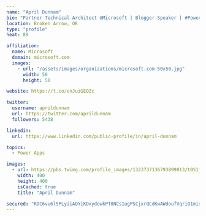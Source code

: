 ```yaml
---
name: "April Dunnam"
bio: "Partner Technical Architect @Microsoft | Blogger-Speaker | #PowerApps, #PowerAutomate, #Office365, #SharePoint | #WIT | #Karaoke Queen"
location: Broken Arrow, OK
type: "profile"
heat: 89

affiliation:
  name: Microsoft
  domain: microsoft.com
  images:
    - url: "/assets/images/organizations/microsoft.com-50x50.jpg"
      width: 50
      height: 50

website: https://t.co/enJuiGEQZc

twitter:
  username: aprildunnam
  url: https://twitter.com/aprildunnam
  followers: 5438

linkedin:
  url: https://www.linkedin.com/public-profile/in/april-dunnam

topics:
  - Power Apps

images:
  - url: https://pbs.twimg.com/profile_images/1323737136793899013/t0S1j_uM_400x400.jpg
    width: 400
    height: 400
    isCached: true
    title: "April Dunnam"

secured: "ROC6vu6l5PLyiiAQYiKDxydewkPT0NCsIugPSCjxrQCdKwAWdoufVqriO1misPUr8OYWFXXq0hJwKbaE7ezGNw09i5Y/GfFTCPE2O8fTvQxgHbHTjjSa8q9bzrFa/5z4TrZjRZgqZ4cvQvszGC9UO3ndXwWTz5KVcNKGnRZEz6KqvqNAwdjCADc4+CspYowx4GJ4A2RGb3TKURVSNkrZNvPniNSsWpgilHFM5oTMOWlq/qkNpKWV+58ENS+LV/i8TValvUrxHvIzMDuEtSzz8uQQdzoRXkZOL3jr6xj0A1zimgjcfeecEaLJAZ4xW/rMU2JYfeF03sY32Kuf/tXwBqel9emPuV4Ffw9fSJMV+1PKcERpgjLARD+VoZvleLjHzB8ihkQn+yo2oHS8CAuFFEZpjaMZZFbUoLIYpovwzOc=;Kd/9wEyqc1vpTYRlAKFJyA=="
---
```


